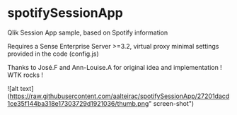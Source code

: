 # spotifySessionApp
Qlik Session App sample, based on Spotify information

Requires a Sense Enterprise Server >=3.2, virtual proxy minimal settings provided in the code (config.js)

Thanks to José.F and Ann-Louise.A for original idea and implementation ! WTK rocks !

![alt text](https://raw.githubusercontent.com/aalteirac/spotifySessionApp/27201dacd1ce35f144ba318e17303729d1921036/thumb.png" screen-shot")
